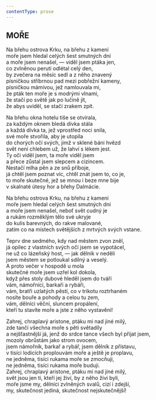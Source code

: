 ```yaml
---
contentType: prose
---
```


## MOŘE  

Na břehu ostrova Krku, na břehu z kamení  
moře jsem hledal celých šest smutných dní  
a moře jsem nenašel, — viděl jsem ptáka jen,  
co zvlněnou perutí odlétal celý den,  
by zvečera na měsíc sedl a z něho znavený  
písničkou stříbrnou pad mezi pobřežní kameny,  
písničkou mámivou, jež namlouvala mi,  
že pták ten moře je s modrými vlnami,  
že stačí po světě jak po lučině jít,  
že abys uviděl, se stačí zrakem zpít.  

Na břehu okna hotelu tiše se otvírala,  
za každým oknem bledá dívka stála  
a každá dívka ta, jež vprostřed noci snila,  
své moře stvořila, aby je utopila  
do chorých očí svých, jimž v sklené báni hvězd  
svět není chlebem už, že lahví s lékem jest.  
Ty oči viděl jsem, ta moře viděl jsem  
a přece zůstal jsem slepcem a cizincem.  
Nestačí mlha pěn a ze snů příboje,  
já chtěl jsem poznat víc, chtěl znát jsem to, co je,  
to moře skutečné, jež se mnou i beze mne bije  
v skalnaté útesy hor a břehy Dalmácie.  

Na břehu ostrova Krku, na břehu z kamení  
moře jsem hledal celých šest smutných dní  
a moře jsem nenašel, neboť svět cudný je  
a rukám rozměklým tělo své ukryje  
do kulis barevných, do rakve malované,  
zatím co na místech světějších z mrtvých svých vstane.  

Teprv dne sedmého, kdy nad městem zvon zněl,  
já opilec z vlastních svých očí jsem se vypotácel,  
ne už co lázeňský host, — jak dělník v neděli  
jsem městem se potloukal sdílný a veselý.  
A proto večer v hospodě u mola  
skutečné moře jsem uzřel kol dokola,  
když přes stoly dubové hleděl jsem do tváří  
vám, námořníci, barkaři a rybáři,  
vám, bratři uzlatých pěstí, co v trikotu roztrhaném  
nosíte bouře a pohody a celou tu zem,  
vám, dělníci věční, sluncem propálení,  
kteří tu stavíte moře a jste z něho vystavěni!  

Zahrej, chraplavý aristone, ptáku mi nad jiné milý,  
zde tančí všechna moře s pěti světadíly  
a nejšťastnější já, jenž do srdce tance všech byl přijat jsem,  
mozoly obrůstám jako strom ovocem,  
jsem námořník, barkař a rybář, jsem dělník z přístavu,  
v tisíci lodicích proplouvám moře a ještě je proplavu,  
ne jedněma, tisíci rukama moře se zmocňuji,  
ne jedněma, tisíci rukama moře buduji.  
Zahrej, chraplavý aristone, ptáku mi nad jiné milý,  
svět jsou jen ti, kteří jej živí, by z něho živi byli,  
moře jsme my, dělníci zvlněných svalů, cizí i zdejší,  
my, skutečnost jediná, skutečnost nejskutečnější!
